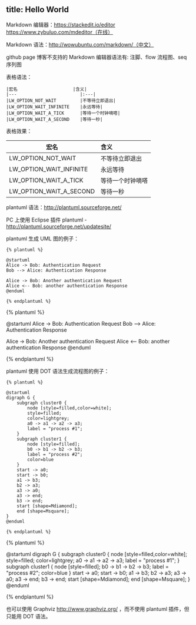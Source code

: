 title: Hello World
---

Markdown 编辑器：https://stackedit.io/editor   https://www.zybuluo.com/mdeditor（在线） 

Markdown 语法：http://wowubuntu.com/markdown/（中文）

github page 博客不支持的 Markdown 编辑器语法有: 注脚、flow 流程图、seq 序列图


表格语法：

```
|宏名	                    |含义|
|---                        |:---|
|LW_OPTION_NOT_WAIT	        |不等待立即退出|
|LW_OPTION_WAIT_INFINITE	|永远等待|
|LW_OPTION_WAIT_A_TICK	    |等待一个时钟嘀嗒|
|LW_OPTION_WAIT_A_SECOND	|等待一秒|
```

表格效果：

|宏名	                    |含义|
|---                        |:---|
|LW_OPTION_NOT_WAIT	        |不等待立即退出|
|LW_OPTION_WAIT_INFINITE	|永远等待|
|LW_OPTION_WAIT_A_TICK	    |等待一个时钟嘀嗒|
|LW_OPTION_WAIT_A_SECOND	|等待一秒|

plantuml 语法：http://plantuml.sourceforge.net/

PC 上使用 Eclipse 插件 plantuml - http://plantuml.sourceforge.net/updatesite/ 

plantuml 生成 UML 图的例子：

```
{% plantuml %}

@startuml
Alice -> Bob: Authentication Request
Bob --> Alice: Authentication Response

Alice -> Bob: Another authentication Request
Alice <-- Bob: another authentication Response
@enduml

{% endplantuml %}
```

{% plantuml %}

@startuml
Alice -> Bob: Authentication Request
Bob --> Alice: Authentication Response

Alice -> Bob: Another authentication Request
Alice <-- Bob: another authentication Response
@enduml

{% endplantuml %}

plantuml 使用 DOT 语法生成流程图的例子：

```
{% plantuml %}

@startuml
digraph G {
    subgraph cluster0 {
        node [style=filled,color=white];
        style=filled;
        color=lightgrey;
        a0 -> a1 -> a2 -> a3;
        label = "process #1";
    }
    subgraph cluster1 {
        node [style=filled];
        b0 -> b1 -> b2 -> b3;
        label = "process #2";
        color=blue
    }
    start -> a0;
    start -> b0;
    a1 -> b3;
    b2 -> a3;
    a3 -> a0;
    a3 -> end;
    b3 -> end;
    start [shape=Mdiamond];
    end [shape=Msquare];
}
@enduml

{% endplantuml %}
```

{% plantuml %}

@startuml
digraph G {
    subgraph cluster0 {
        node [style=filled,color=white];
        style=filled;
        color=lightgrey;
        a0 -> a1 -> a2 -> a3;
        label = "process #1";
    }
    subgraph cluster1 {
        node [style=filled];
        b0 -> b1 -> b2 -> b3;
        label = "process #2";
        color=blue
    }
    start -> a0;
    start -> b0;
    a1 -> b3;
    b2 -> a3;
    a3 -> a0;
    a3 -> end;
    b3 -> end;
    start [shape=Mdiamond];
    end [shape=Msquare];
}
@enduml

{% endplantuml %}

也可以使用 Graphviz http://www.graphviz.org/ ，而不使用 plantuml 插件，但只能用 DOT 语法。
